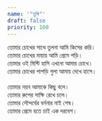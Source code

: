 ```yaml
---
name: '"তুমি"'
draft: false
priority: 100
---
```


তোমার চোখের সাথে তুলনা আমি কিসের করি।<br />
তোমার চোখের মায়ায় আমি প্রেমে পড়ি।<br />
তোমার ওই মিস্টি হাসি এখনো আমার চোখে।<br />
তোমার চোখের পাপড়ি গুলা আমায় দেখে হাসে।<br /><br />
তোমার নয়ন আমাকে কিছু বলে।<br />
তোমার রুপের সাক্ষি রেখে চলে।<br />
তোমার সৌন্দর্যের বর্ননার নাই শেষ।<br />
তোমার প্রেমে হতে চাই এক দরবেশ।
